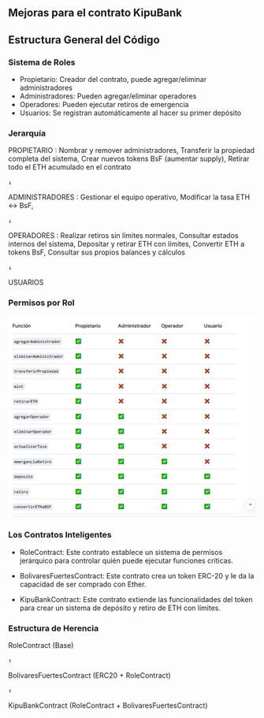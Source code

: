 ## Mejoras para el contrato KipuBank

## Estructura General del Código

### Sistema de Roles

- Propietario: Creador del contrato, puede agregar/eliminar administradores
- Administradores: Pueden agregar/eliminar operadores
- Operadores: Pueden ejecutar retiros de emergencia
- Usuarios: Se registran automáticamente al hacer su primer depósito

### Jerarquía

PROPIETARIO : Nombrar y remover administradores, Transferir la propiedad completa del sistema, Crear nuevos tokens BsF (aumentar supply), Retirar todo el ETH acumulado en el contrato

    ↓

ADMINISTRADORES :   Gestionar el equipo operativo, Modificar la tasa ETH ↔ BsF, 

    ↓

OPERADORES : Realizar retiros sin límites normales, Consultar estados internos del sistema, Depositar y retirar ETH con límites, Convertir ETH a tokens BsF, Consultar sus propios balances y cálculos

    ↓

USUARIOS 

### Permisos por Rol

<div align="center">
  <img src="img/permisos.png" alt="Permisos">
</div>



### Los Contratos Inteligentes

- RoleContract: Este contrato establece un sistema de permisos jerárquico para controlar quién puede ejecutar funciones críticas.

- BolivaresFuertesContract: Este contrato crea un token ERC-20 y le da la capacidad de ser comprado con Ether.


- KipuBankContract: Este contrato extiende las funcionalidades del token para crear un sistema de depósito y retiro de ETH con límites.

### Estructura de Herencia

RoleContract (Base)

    ↑

BolivaresFuertesContract (ERC20 + RoleContract)  

    ↑

KipuBankContract (RoleContract + BolivaresFuertesContract)

